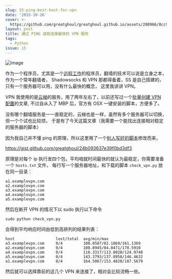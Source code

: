 ```yaml
---
slug: 15-ping-best-host-for-vpn
date: '2015-10-26'
cover: >-
  https://github.com/greatghoul/greatghoul.github.io/assets/208966/8cc9d521-39ff-4c2c-a8a8-b3ef5d92f2e6
layout: post
title: 通过 PING 选取连接最快的 VPN 服务
tags:
  - Python
issue: 15
---
```


![image](https://github.com/greatghoul/greatghoul.github.io/assets/208966/8cc9d521-39ff-4c2c-a8a8-b3ef5d92f2e6)

作为一个程序员，尤其是一个[远程工作]的程序员，翻墙的技术可以说是立身之本，作为一个常年翻墙者，
Shadowsocks 和 VPN 那都得备着，SS 是自己搭建的，只有一个服务器可以用，没有什么最快的概念，
这里我讲讲 VPN。

VPN 我使用的是[云梯]的服务，用了两年左右了，以前还写过一个[批量创建 VPN 配置][1]的文章,
不过自从入了 MBP 后，官方有 OSX 一键安装的脚本，方便多了。

没有哪个翻墙服务是一一直稳定的，云梯也是一样，虽然有多个服务器可以切换，但一个个试也比较烦，
于是有了今天这篇文章（我需要一个能找出连接相对稳定的服务器的脚本）

因为我自己并不懂 ping 的原理，所以这里用了一个[别人写好的脚本][2]修改而来，

<https://gist.github.com/greatghoul/24b093637e39f0bd3df3>

原理是对每个 ip 执行发四个包，平均咱就时间最快的就认为最稳定，你需要准备一个 `hosts.txt` 文件，
每行写一个服务器地址，和下载的脚本 `check_vpn.py` 放在同一目录：

    a1.examplevpn.com
    a2.examplevpn.com
    a3.examplevpn.com
    a4.examplevpn.com
    a5.examplevpn.com

然后在断开 VPN 的情况下以 sudo 执行以下命令

    sudo python check_vpn.py

会得到平均响应时间由低到高排列的结果列表：

    host                  lost/total  avg/min/max
    a3.examplevpn.com     0/4         108.0587/82.1869/161.1369
    a2.examplevpn.com     0/4         108.8945/84.0471/178.5910
    a4.examplevpn.com     0/4         118.3317/113.8020/124.9740
    a5.examplevpn.com     0/4         143.3793/137.8958/146.4632
    a1.examplevpn.com     0/4         164.5067/153.4820/187.5679

然后就可以选择靠前的这几个 VPN 来连接了，相对会比较流畅一些。


[远程工作]: http://yizaoyiwan.com/ "一早一晚社区"
[云梯]: http://igetvpn.com/?r=1de76f73ead0413e "云梯VPN"

[1]: http://g2w.me/2014/01/batch-create-vpn-config-files-with-python/
[2]: https://gist.github.com/pklaus/856268
